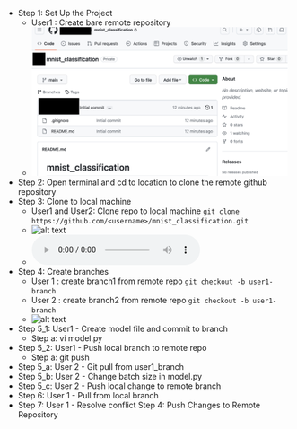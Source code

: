 - Step 1: Set Up the Project
  - User1 : Create bare remote repository
  - ![alt text](bare_remote_repo.png)
- Step 2: Open terminal and cd to location to clone the remote github repository
- Step 3: Clone to local machine
  - User1 and User2: Clone repo to local machine
  ```git clone https://github.com/<username>/mnist_classification.git```
  - ![alt text](clone.png)
  - ![alt text](clone.mp3)
- Step 4: Create branches
  - User 1 : create branch1 from remote repo
    ```git checkout -b user1-branch```
  - User 2 : create branch2 from remote repo
    ```git checkout -b user1-branch```
  - ![alt text](branch.png)
- Step 5_1: User1 - Create model file and commit to branch
  - Step a: vi model.py
- Step 5_2: User1 - Push local branch to remote repo
  - Step a: git push
- Step 5_a: User 2 - Git pull from user1_branch
- Step 5_b: User 2 - Change batch size in model.py
- Step 5_c: User 2 - Push local change to remote branch
- Step 6: User 1 - Pull from local branch
- Step 7: User 1 - Resolve conflict 
Step 4: Push Changes to Remote Repository
